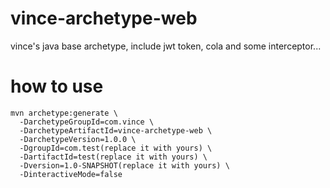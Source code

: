 # vince-archetype-web
vince's java base archetype, include jwt token, cola and some interceptor...

# how to use
```shell
mvn archetype:generate \                                                                    
  -DarchetypeGroupId=com.vince \
  -DarchetypeArtifactId=vince-archetype-web \
  -DarchetypeVersion=1.0.0 \
  -DgroupId=com.test(replace it with yours) \
  -DartifactId=test(replace it with yours) \
  -Dversion=1.0-SNAPSHOT(replace it with yours) \
  -DinteractiveMode=false
```
